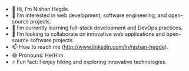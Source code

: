 - 👋 Hi, I’m Nishan Hegde.
- 👀 I’m interested in web development, software engineering, and open-source projects.
- 🌱 I’m currently learning full-stack development and DevOps practices.
- 💞️ I’m looking to collaborate on innovative web applications and open-source software projects.
- 📫 How to reach me (http://www.linkedin.com/in/nishan-hegde).
- 😄 Pronouns: He/Him
- ⚡ Fun fact: I enjoy hiking and exploring innovative technologies. 

<!---
nishan-hegde/nishan-hegde is a ✨ special ✨ repository because its `README.md` (this file) appears on your GitHub profile.
You can click the Preview link to take a look at your changes.
--->

